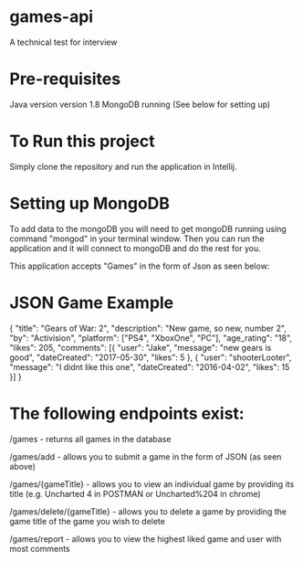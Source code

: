 # games-api
A technical test for interview

# Pre-requisites
Java version version 1.8
MongoDB running (See below for setting up)

# To Run this project
Simply clone the repository and run the application in Intellij.

# Setting up MongoDB
To add data to the mongoDB you will need to get mongoDB running using command "mongod" in your terminal window.
Then you can run the application and it will connect to mongoDB and do the rest for you.

This application accepts "Games" in the form of Json as seen below:
# JSON Game Example
{
	"title": "Gears of War: 2",
        "description": "New game, so new, number 2",
        "by": "Activision",
        "platform": ["PS4", "XboxOne", "PC"],
        "age_rating": "18",
        "likes": 205,
        "comments": [{
            "user": "Jake",
            "message": "new gears is good",
            "dateCreated": "2017-05-30",
            "likes": 5
        }, {
            "user": "shooterLooter",
            "message": "I didnt like this one",
            "dateCreated": "2016-04-02",
            "likes": 15
        }]
}

# The following endpoints exist:

/games - returns all games in the database

/games/add - allows you to submit a game in the form of JSON (as seen above)

/games/{gameTitle} - allows you to view an individual game by providing its title (e.g. Uncharted 4 in POSTMAN or        Uncharted%204 in chrome)

/games/delete/{gameTitle} - allows you to delete a game by providing the game title of the game you wish to delete

/games/report - allows you to view the highest liked game and user with most comments
